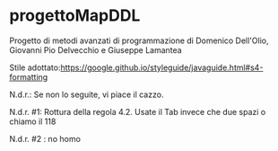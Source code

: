 # progettoMapDDL
Progetto di metodi avanzati di programmazione di Domenico Dell'Olio, Giovanni Pio Delvecchio e Giuseppe Lamantea

Stile adottato:https://google.github.io/styleguide/javaguide.html#s4-formatting

N.d.r.: Se non lo seguite, vi piace il cazzo.

N.d.r. #1: Rottura della regola 4.2. Usate il Tab invece che due spazi o chiamo il 118

N.d.r. #2 : no homo

